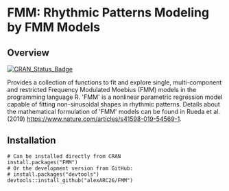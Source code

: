 # FMM: Rhythmic Patterns Modeling by FMM Models

## Overview

[![CRAN_Status_Badge](https://www.r-pkg.org/badges/version/FMM)](https://cran.r-project.org/package=FMM)

Provides a collection of functions to fit and explore single, multi-component and restricted Frequency Modulated Moebius (FMM) models in the programming language R. 'FMM' is a nonlinear parametric regression model capable of fitting non-sinusoidal shapes in rhythmic patterns. Details about the mathematical formulation of 'FMM' models can be found in Rueda et al. (2019) <https://www.nature.com/articles/s41598-019-54569-1>.

## Installation

```
# Can be installed directly from CRAN
install.packages("FMM")
# Or the development version from GitHub:
# install.packages("devtools")
devtools::install_github("alexARC26/FMM")
```
